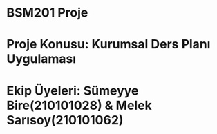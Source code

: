 # BSM201 Proje
# Proje Konusu: Kurumsal Ders Planı Uygulaması
# Ekip Üyeleri: Sümeyye Bire(210101028) & Melek Sarısoy(210101062)
